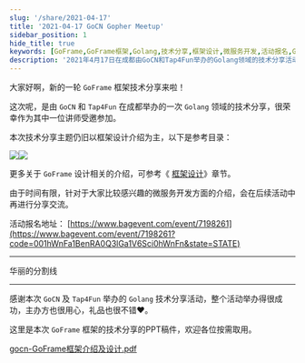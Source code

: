 ```yaml
---
slug: '/share/2021-04-17'
title: '2021-04-17 GoCN Gopher Meetup'
sidebar_position: 1
hide_title: true
keywords: [GoFrame,GoFrame框架,Golang,技术分享,框架设计,微服务开发,活动报名,GoCN,Tap4Fun,成都]
description: '2021年4月17日在成都由GoCN和Tap4Fun举办的Golang领域的技术分享活动，主要围绕GoFrame框架设计及微服务开发展开介绍。作为讲师之一，我参与了这次成功的活动，活动内容详实，礼品丰富。更多关于GoFrame设计的介绍可参见相关文档章节。'
---
```


大家好啊，新的一轮 `GoFrame` 框架技术分享来啦！

这次呢，是由 `GoCN` 和 `Tap4Fun` 在成都举办的一次 `Golang` 领域的技术分享，很荣幸作为其中一位讲师受邀参加。

本次技术分享主题仍旧以框架设计介绍为主，以下是参考目录：

![](/markdown/0940acf2b1d7c695310da3d8316e88fc.png)![](/markdown/ec7498b17b29822f11262708edfba681.png)

更多关于 `GoFrame` 设计相关的介绍，可参考《 [框架设计](../../docs/框架设计/框架设计.md)》章节。

由于时间有限，针对于大家比较感兴趣的微服务开发方面的介绍，会在后续活动中再进行分享交流。

活动报名地址： [https://www.bagevent.com/event/7198261](https://www.bagevent.com/event/7198261?code=001hWnFa1BenRA0Q3lGa1V6Sci0hWnFn&state=STATE)

* * *

华丽的分割线

* * *

感谢本次 `GoCN` 及 `Tap4Fun` 举办的 `Golang` 技术分享活动，整个活动举办得很成功，主办方也很用心，礼品也很不错❤️。

这里是本次 `GoFrame` 框架的技术分享的PPT稿件，欢迎各位按需取用。

[gocn-GoFrame框架介绍及设计.pdf](https://wiki.goframe.org/download/attachments/7296880/gocn-GoFrame%E6%A1%86%E6%9E%B6%E4%BB%8B%E7%BB%8D%E5%8F%8A%E8%AE%BE%E8%AE%A1.pdf?version=1&modificationDate=1618678587595&api=v2)